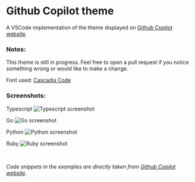 # Github Copilot theme

A VSCode implementation of the theme displayed on [Github Copilot website](https://copilot.github.com/).

### Notes:

This theme is still in progress. Feel free to open a pull request if you notice something wrong or would like to make a change.

Font used: [Cascadia Code](https://github.com/microsoft/cascadia-code)

### Screenshots:

Typescript
![Typescript screenshot](https://github.com/benjaminbenais/copilot-theme/raw/HEAD/./screenshots/typescript.png)

Go
![Go screenshot](https://github.com/benjaminbenais/copilot-theme/raw/HEAD/./screenshots/go.png)

Python
![Python screenshot](https://github.com/benjaminbenais/copilot-theme/raw/HEAD/./screenshots/python.png)

Ruby
![Ruby screenshot](https://github.com/benjaminbenais/copilot-theme/raw/HEAD/./screenshots/ruby.png)

<br>

_Code snippets in the examples are directly taken from [Github Copilot website](https://copilot.github.com/)_.
